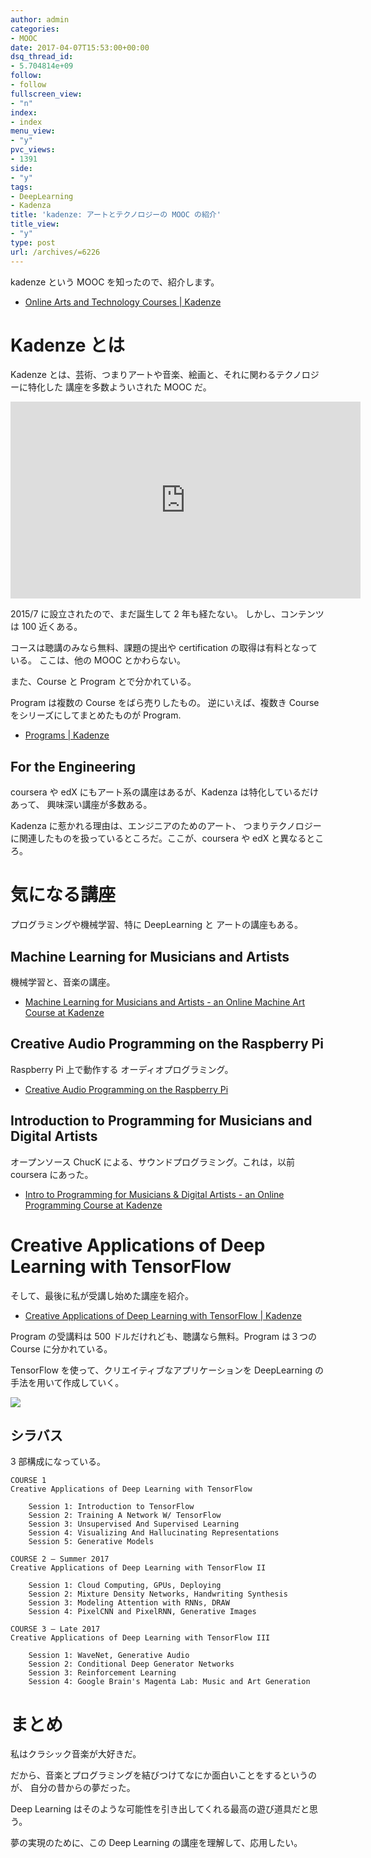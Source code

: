 ```yaml
---
author: admin
categories:
- MOOC
date: 2017-04-07T15:53:00+00:00
dsq_thread_id:
- 5.704814e+09
follow:
- follow
fullscreen_view:
- "n"
index:
- index
menu_view:
- "y"
pvc_views:
- 1391
side:
- "y"
tags:
- DeepLearning
- Kadenza
title: 'kadenze: アートとテクノロジーの MOOC の紹介'
title_view:
- "y"
type: post
url: /archives/=6226
---
```


kadenze という MOOC を知ったので、紹介します。

-   [Online Arts and Technology Courses |
    Kadenze](https://www.kadenze.com/)

Kadenze とは
============

Kadenze
とは、芸術、つまりアートや音楽、絵画と、それに関わるテクノロジーに特化した
講座を多数よういされた MOOC だ。

<iframe width="560" height="315" src="https://www.youtube.com/embed/wYop9PzBlyo" frameborder="0" allowfullscreen></iframe>

2015/7 に設立されたので、まだ誕生して 2 年も経たない。
しかし、コンテンツは 100 近くある。

コースは聴講のみなら無料、課題の提出や certification
の取得は有料となっている。 ここは、他の MOOC とかわらない。

また、Course と Program とで分かれている。

Program は複数の Course をばら売りしたもの。 逆にいえば、複数き Course
をシリーズにしてまとめたものが Program.

-   [Programs | Kadenze](https://www.kadenze.com/programs)

For the Engineering
-------------------

coursera や edX にもアート系の講座はあるが、Kadenza
は特化しているだけあって、 興味深い講座が多数ある。

Kadenza に惹かれる理由は、エンジニアのためのアート、
つまりテクノロジーに関連したものを扱っているところだ。ここが、coursera
や edX と異なるところ。

気になる講座
============

プログラミングや機械学習、特に DeepLearning と アートの講座もある。

Machine Learning for Musicians and Artists
------------------------------------------

機械学習と、音楽の講座。

-   [Machine Learning for Musicians and Artists - an Online Machine Art
    Course at
    Kadenze](https://www.kadenze.com/courses/machine-learning-for-musicians-and-artists/info)

Creative Audio Programming on the Raspberry Pi
----------------------------------------------

Raspberry Pi 上で動作する オーディオプログラミング。

-   [Creative Audio Programming on the Raspberry
    Pi](https://www.kadenze.com/courses/creative-audio-programming-on-the-raspberry-pi/info)

Introduction to Programming for Musicians and Digital Artists
-------------------------------------------------------------

オープンソース ChucK による、サウンドプログラミング。これは，以前
coursera にあった。

-   [Intro to Programming for Musicians & Digital Artists - an Online
    Programming Course at
    Kadenze](https://www.kadenze.com/courses/introduction-to-programming-for-musicians-and-digital-artists/info)

Creative Applications of Deep Learning with TensorFlow
======================================================

そして、最後に私が受講し始めた講座を紹介。

-   [Creative Applications of Deep Learning with TensorFlow |
    Kadenze](https://www.kadenze.com/programs/creative-applications-of-deep-learning-with-tensorflow)

Program の受講料は 500 ドルだけれども、聴講なら無料。Program は３つの
Course に分かれている。

TensorFlow を使って、クリエイティブなアプリケーションを DeepLearning
の手法を用いて作成していく。

![](./../img/2017-04-08-005728_946x646_scrot.png)

シラバス
--------

3 部構成になっている。

``` {.text}
COURSE 1
Creative Applications of Deep Learning with TensorFlow

    Session 1: Introduction to TensorFlow
    Session 2: Training A Network W/ TensorFlow
    Session 3: Unsupervised And Supervised Learning
    Session 4: Visualizing And Hallucinating Representations
    Session 5: Generative Models

COURSE 2 — Summer 2017
Creative Applications of Deep Learning with TensorFlow II

    Session 1: Cloud Computing, GPUs, Deploying
    Session 2: Mixture Density Networks, Handwriting Synthesis
    Session 3: Modeling Attention with RNNs, DRAW
    Session 4: PixelCNN and PixelRNN, Generative Images

COURSE 3 — Late 2017
Creative Applications of Deep Learning with TensorFlow III

    Session 1: WaveNet, Generative Audio
    Session 2: Conditional Deep Generator Networks
    Session 3: Reinforcement Learning
    Session 4: Google Brain's Magenta Lab: Music and Art Generation
```

まとめ
======

私はクラシック音楽が大好きだ。

だから、音楽とプログラミングを結びつけてなにか面白いことをするというのが、
自分の昔からの夢だった。

Deep Learning
はそのような可能性を引き出してくれる最高の遊び道具だと思う。

夢の実現のために、この Deep Learning の講座を理解して、応用したい。
